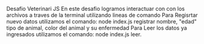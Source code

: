 Desafio Veterinari JS
En este desafio logramos interactuar con con los archivos a traves de la terminal utilizando lineas de comando 
Para Regisrtar nuevo datos utilizamos el comando: node index.js registrar nombre, "edad" tipo de animal, color del animal y su enfermedad
Para Leer los datos ya ingresados utilizamos el comando: node index.js leer.
